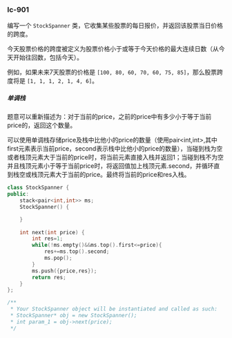 ### lc-901

编写一个 `StockSpanner` 类，它收集某些股票的每日报价，并返回该股票当日价格的跨度。

今天股票价格的跨度被定义为股票价格小于或等于今天价格的最大连续日数（从今天开始往回数，包括今天）。

例如，如果未来7天股票的价格是 `[100, 80, 60, 70, 60, 75, 85]`，那么股票跨度将是 `[1, 1, 1, 2, 1, 4, 6]`。

 

##### 单调栈

题意可以重新描述为：对于当前的price，之前的price中有多少小于等于当前price的，返回这个数量。

可以使用单调栈存储price及栈中比他小的price的数量（使用pair<int,int>,其中first元素表示当前price，second表示栈中比他小的price的数量），当碰到栈为空或者栈顶元素大于当前的price时，将当前元素直接入栈并返回1；当碰到栈不为空并且栈顶元素小于等于当前price时，将返回值加上栈顶元素.second，并循环直到栈空或栈顶元素大于当前的price。最终将当前的price和res入栈。



```c++
class StockSpanner {
public:
    stack<pair<int,int>> ms;
    StockSpanner() {

    }
    
    int next(int price) {
        int res=1;
        while(!ms.empty()&&ms.top().first<=price){
            res+=ms.top().second;
            ms.pop();
        }
        ms.push({price,res});
        return res;
    }
};

/**
 * Your StockSpanner object will be instantiated and called as such:
 * StockSpanner* obj = new StockSpanner();
 * int param_1 = obj->next(price);
 */
```

